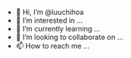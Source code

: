 - 👋 Hi, I’m @luuchihoa
- 👀 I’m interested in ...
- 🌱 I’m currently learning ...
- 💞️ I’m looking to collaborate on ...
- 📫 How to reach me ...

<!---
luuchihoa/luuchihoa is a ✨ special ✨ repository because its `README.md` (this file) appears on your GitHub profile.
You can click the Preview link to take a look at your changes.
--->
